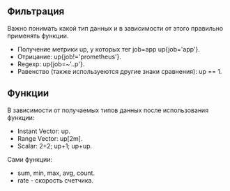 ## Фильтрация

Важно понимать какой тип данных и в зависимости от этого правильно применять функции.

- Получение метрики up, у которых тег job=app
  up{job='app'}.
- Отрицание:
  up{job!='prometheus'}.
- Regexp:
  up{job=~'..p'}.
- Равенство (также используеются другие знаки сравнения):
  up == 1.

## Функции

В зависимости от получаемых типов данных после использования функции:

- Instant Vector:
  up.
- Range Vector:
  up[2m].
- Scalar:
  2+2;
  up+1;
  up+up.

Сами функции:

- sum, min, max, avg, count.
- rate - скорость счетчика.

